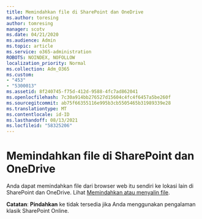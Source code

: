 ```yaml
---
title: Memindahkan file di SharePoint dan OneDrive
ms.author: toresing
author: tomresing
manager: scotv
ms.date: 04/21/2020
ms.audience: Admin
ms.topic: article
ms.service: o365-administration
ROBOTS: NOINDEX, NOFOLLOW
localization_priority: Normal
ms.collection: Adm_O365
ms.custom:
- "453"
- "5300013"
ms.assetid: 8f240745-f75d-412d-9588-4fc7ad862041
ms.openlocfilehash: 7c30a914bb276527d15604c4fc4f6457a5be260f
ms.sourcegitcommit: ab75f66355116e995b3cb5505465b31989339e28
ms.translationtype: MT
ms.contentlocale: id-ID
ms.lasthandoff: 08/13/2021
ms.locfileid: "58325206"
---
```

# <a name="move-files-in-sharepoint-and-onedrive"></a>Memindahkan file di SharePoint dan OneDrive

Anda dapat memindahkan file dari browser web itu sendiri ke lokasi lain di SharePoint dan OneDrive. Lihat [Memindahkan atau menyalin file](https://support.microsoft.com/office/move-or-copy-files-in-sharepoint-00e2f483-4df3-46be-a861-1f5f0c1a87bc?ui=en-US&rs=en-US&ad=US).


**Catatan**: **Pindahkan** ke tidak tersedia jika Anda menggunakan pengalaman klasik SharePoint Online.
  
